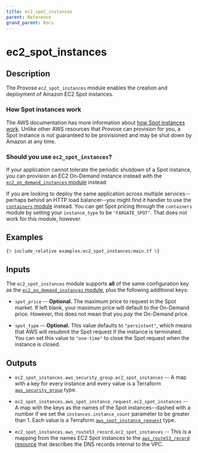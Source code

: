 ```yaml
---
title: ec2_spot_instances
parent: Reference
grand_parent: Docs
---
```


# ec2_spot_instances

## Description

The Provose `ec2_spot_instances` module enables the creation and deployment of Amazon EC2 Spot instances.

### How Spot instances work

The AWS documentation has more information about [how Spot instances work](https://docs.aws.amazon.com/AWSEC2/latest/UserGuide/using-spot-instances.html). Unlike other AWS resources that Provose can provision for you, a Spot instance is not guaranteed to be provisioned and may be shut down by Amazon at any time.

### Should you use `ec2_spot_instances`?

If your application cannot tolerate the periodic shutdown of a Spot instance, you can provision an EC2 On-Demand instance instead with the [`ec2_on_demand_instances` module](../ec2_on_demand_instances/) instead.

If you are looking to deploy the same application across multiple services--perhaps behind an HTTP load balancer--you might find it handier to use the [`containers` module](../containers/) instead. You can get Spot pricing through the `containers` module by setting your `instance_type` to be `"FARGATE_SPOT"`. That does not work for this module, however.

## Examples

```terraform
{% include_relative examples/ec2_spot_instances/main.tf %}
```

## Inputs

The `ec2_spot_instances` module supports **all** of the same configuration key as the [`ec2_on_demand_instances` module](../ec2_on_demand_instances/), plus the following additional keys:

- `spot_price` -- **Optional.** The maximum price to request in the Spot market. If left blank, your maximum price will default to the On-Demand price. However, this does not mean that you _pay_ the On-Demand price.

- `spot_type` -- **Optional.** This value defaults to `"persistent"`, which means that AWS will resubmit the Spot request if the instance is terminated. You can set this value to `"one-time"` to close the Spot request when the instance is closed.

## Outputs

- `ec2_spot_instances.aws_security_group.ec2_spot_instances` -- A map with a key for every instance and every value is a Terraform [`aws_security_group`](https://www.terraform.io/docs/providers/aws/r/security_group.html) type.

- `ec2_spot_instances.aws_spot_instance_request.ec2_spot_instances` -- A map with the keys as the names of the Spot instances--dashed with a number if we set the `instances.instance_count` parameter to be greater than 1. Each value is a Terraform [`aws_spot_instance_request`](https://www.terraform.io/docs/providers/aws/r/spot_instance_request.html) type.

- `ec2_spot_instances.aws_route53_record.ec2_spot_instances` -- This is a mapping from the names EC2 Spot instances to the [`aws_route53_record` resource](https://www.terraform.io/docs/providers/aws/r/route53_record.html) that describes the DNS records internal to the VPC.
